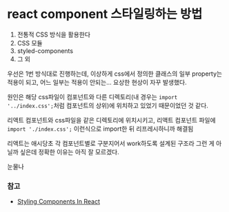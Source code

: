 # react component 스타일링하는 방법

1. 전통적 CSS 방식을 활용한다
2. CSS 모듈
3. styled-components
4. 그 외

우선은 1번 방식대로 진행하는데, 이상하게 css에서 정의한 클래스의 일부 property는 적용이 되고, 어느 일부는 적용이 안되는... 요상한 현상이 자꾸 발생했다.

원인은 해당 css파일이 컴포넌트와 다른 디렉토리(내 경우는 `import '../index.css';`처럼 컴포넌트의 상위)에 위치하고 있었기 때문이었던 것 같다.

리액트 컴포넌트와 css파일을 같은 디렉토리에 위치시키고, 리액트 컴포넌트 파일에 `import './index.css';` 이런식으로 import한 뒤 리프레시하니까 해결됨

리액트는 애시당초 각 컴포넌트별로 구분지어서 work하도록 설계된 구조라 그런 게 아닐까 싶은데 정확한 이유는 아직 잘 모르겠다.


눈물나

### 참고
* [Styling Components In React](https://www.smashingmagazine.com/2020/05/styling-components-react/)
